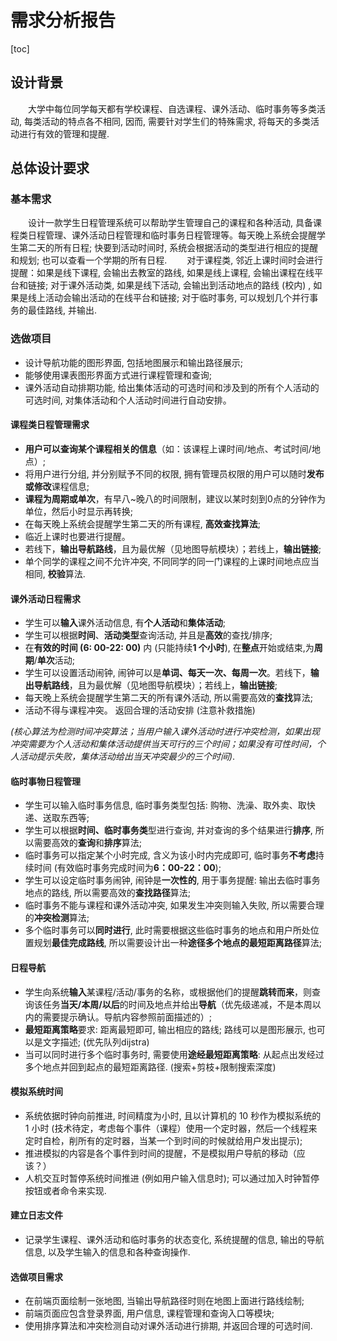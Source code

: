 # 需求分析报告

[toc]

## 设计背景

&emsp;&emsp;大学中每位同学每天都有学校课程、自选课程、课外活动、临时事务等多类活动, 每类活动的特点各不相同, 因而, 需要针对学生们的特殊需求, 将每天的多类活动进行有效的管理和提醒.

## 总体设计要求



### 基本需求

&emsp;&emsp;设计一款学生日程管理系统可以帮助学生管理自己的课程和各种活动, 具备课程类日程管理、课外活动日程管理和临时事务日程管理等。每天晚上系统会提醒学生第二天的所有日程; 快要到活动时间时, 系统会根据活动的类型进行相应的提醒和规划; 也可以查看一个学期的所有日程.
&emsp;&emsp;对于课程类, 邻近上课时间时会进行提醒：如果是线下课程, 会输出去教室的路线, 如果是线上课程, 会输出课程在线平台和链接; 对于课外活动类, 如果是线下活动, 会输出到活动地点的路线 (校内) , 如果是线上活动会输出活动的在线平台和链接; 对于临时事务, 可以规划几个并行事务的最佳路线, 并输出.

### 选做项目

<!--后期结合实际情况删除一个-->

- 设计导航功能的图形界面, 包括地图展示和输出路径展示;
- 能够使用课表图形界面方式进行课程管理和查询;
- 课外活动自动排期功能, 给出集体活动的可选时间和涉及到的所有个人活动的可选时间, 对集体活动和个人活动时间进行自动安排。



#### 课程类日程管理需求

- **用户可以查询某个课程相关的信息**（如：该课程上课时间/地点、考试时间/地点）;
- 将用户进行分组, 并分别赋予不同的权限, 拥有管理员权限的用户可以随时**发布或修改**课程信息;
- **课程为周期或单次**，有早八~晚八的时间限制，建议以某时刻到0点的分钟作为单位，然后小时显示再转换;
- 在每天晚上系统会提醒学生第二天的所有课程, **高效查找算法**;
- 临近上课时也要进行提醒。
- 若线下，**输出导航路线**，且为最优解（见地图导航模块）；若线上，**输出链接**;
- 单个同学的课程之间不允许冲突, 不同同学的同一门课程的上课时间地点应当相同, **校验**算法.

#### 课外活动日程需求

- 学生可以**输入**课外活动信息, 有**个人活动**和**集体活动**;
- 学生可以根据**时间**、**活动类型**查询活动, 并且是**高效**的查找/排序;
- 在**有效的时间 (6: 00-22: 00)** 内 (只能持续**1 个小时**), 在**整点**开始或结束,为**周期**/**单次**活动;
- 学生可以设置活动闹钟, 闹钟可以是**单词、每天一次、每周一次**。若线下，**输出导航路线**，且为最优解（见地图导航模块）；若线上，**输出链接**;
- 每天晚上系统会提醒学生第二天的所有课外活动, 所以需要高效的**查找**算法;
- 活动不得与课程冲突。 返回合理的活动安排 (注意补救措施)

*(核心算法为检测时间冲突算法；当用户输入课外活动时进行冲突检测，如果出现冲突需要为个人活动和集体活动提供当天可行的三个时间；如果没有可性时间，个人活动提示失败，集体活动给出当天冲突最少的三个时间)*.

#### 临时事物日程管理

- 学生可以输入临时事务信息, 临时事务类型包括: 购物、洗澡、取外卖、取快递、送取东西等;
- 学生可以根据**时间、临时事务类**型进行查询, 并对查询的多个结果进行**排序**, 所以需要高效的**查询**和**排序**算法;
- 临时事务可以指定某个小时完成, 含义为该小时内完成即可, 临时事务**不考虑**持续时间 (有效临时事务完成时间为**6：00-22：00**);
- 学生可以设定临时事务闹钟, 闹钟是**一次性的**, 用于事务提醒: 输出去临时事务地点的路线, 所以需要高效的**查找路径**算法;
- 临时事务不能与课程和课外活动冲突, 如果发生冲突则输入失败, 所以需要合理的**冲突检测**算法;
- 多个临时事务可以**同时进行**, 此时需要根据这些临时事务的地点和用户所处位置规划**最佳完成路线**, 所以需要设计出一种**途径多个地点的最短距离路径**算法;

#### 日程导航

- 学生向系统**输入**某课程/活动/事务的名称，或根据他们的提醒**跳转而来**，则查询该任务**当天/本周/以后**的时间及地点并给出**导航**（优先级递减，不是本周以内的需要提示确认。导航内容参照前面描述的）;
- **最短距离策略**要求: 距离最短即可, 输出相应的路线; 路线可以是图形展示, 也可以是文字描述; (优先队列dijstra)
- 当可以同时进行多个临时事务时, 需要使用**途经最短距离策略**: 从起点出发经过多个地点并回到起点的最短距离路径. (搜索+剪枝+限制搜索深度)

#### 模拟系统时间

- 系统依据时钟向前推进, 时间精度为小时, 且以计算机的 10 秒作为模拟系统的 1 小时 (技术待定，考虑每个事件（课程）使用一个定时器，然后一个线程来定时自检，削所有的定时器，当某一个到时间的时候就给用户发出提示);
- 推进模拟的内容是各个事件到时间的提醒，不是模拟用户导航的移动（应该？）
- 人机交互时暂停系统时间推进 (例如用户输入信息时); 可以通过加入时钟暂停按钮或者命令来实现.

#### 建立日志文件

- 记录学生课程、课外活动和临时事务的状态变化, 系统提醒的信息, 输出的导航信息, 以及学生输入的信息和各种查询操作.

#### 选做项目需求

- 在前端页面绘制一张地图, 当输出导航路径时则在地图上面进行路线绘制;
- 前端页面应包含登录界面, 用户信息, 课程管理和查询入口等模块;
- 使用排序算法和冲突检测自动对课外活动进行排期, 并返回合理的可选时间.
